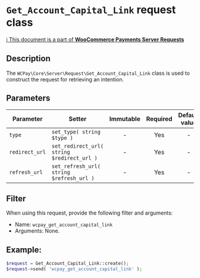 # `Get_Account_Capital_Link` request class

[ℹ️ This document is a part of __WooCommerce Payments Server Requests__](../requests.md)

## Description

The `WCPay\Core\Server\Request\Get_Account_Capital_Link` class is used to construct the request for retrieving an intention.

## Parameters

| Parameter         | Setter                                     | Immutable | Required | Default value |
|-------------------|--------------------------------------------|:---------:|:--------:|:-------------:|
| `type`            | `set_type( string $type )`                 |     -     |   Yes    |       -       |
| `redirect_url`    | `set_redirect_url( string $redirect_url )` |     -     |   Yes    |       -       |
| `refresh_url`     | `set_refresh_url( string $refresh_url )`   |     -     |   Yes    |       -       |


## Filter

When using this request, provide the following filter and arguments:

- Name: `wcpay_get_account_capital_link`
- Arguments: None.

## Example:

```php
$request = Get_Account_Capital_Link::create();
$request->send( 'wcpay_get_account_capital_link' );
```
